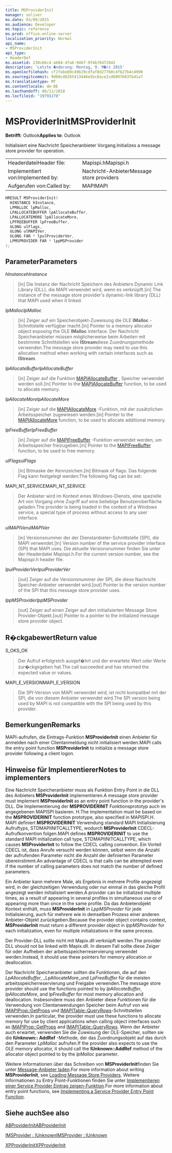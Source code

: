 ```yaml
---
title: MSProviderInit
manager: soliver
ms.date: 03/09/2015
ms.audience: Developer
ms.topic: reference
ms.prod: office-online-server
localization_priority: Normal
api_name:
- MSProviderInit
api_type:
- HeaderDef
ms.assetid: 230c66c4-ab04-4fa6-946f-9f4b704f2842
description: 'Letzte �nderung: Montag, 9. M�rz 2015'
ms.openlocfilehash: cf1febe89c49b29cdfaf8d27760c4fb27b4c4990
ms.sourcegitcommit: 9d60cd82b5413446e5bc8ace2cd689f683fb41a7
ms.translationtype: MT
ms.contentlocale: de-DE
ms.lasthandoff: 06/11/2018
ms.locfileid: "19793278"
---
```

# <a name="msproviderinit"></a><span data-ttu-id="77329-103">MSProviderInit</span><span class="sxs-lookup"><span data-stu-id="77329-103">MSProviderInit</span></span>

  
  
<span data-ttu-id="77329-104">**Betrifft**: Outlook</span><span class="sxs-lookup"><span data-stu-id="77329-104">**Applies to**: Outlook</span></span> 
  
<span data-ttu-id="77329-105">Initialisiert eine Nachricht Speicheranbieter Vorgang.</span><span class="sxs-lookup"><span data-stu-id="77329-105">Initializes a message store provider for operation.</span></span>
  
|||
|:-----|:-----|
|<span data-ttu-id="77329-106">Headerdatei</span><span class="sxs-lookup"><span data-stu-id="77329-106">Header file:</span></span>  <br/> |<span data-ttu-id="77329-107">Mapispi.h</span><span class="sxs-lookup"><span data-stu-id="77329-107">Mapispi.h</span></span>  <br/> |
|<span data-ttu-id="77329-108">Implementiert von:</span><span class="sxs-lookup"><span data-stu-id="77329-108">Implemented by:</span></span>  <br/> |<span data-ttu-id="77329-109">Nachricht-Anbieter</span><span class="sxs-lookup"><span data-stu-id="77329-109">Message store providers</span></span>  <br/> |
|<span data-ttu-id="77329-110">Aufgerufen von:</span><span class="sxs-lookup"><span data-stu-id="77329-110">Called by:</span></span>  <br/> |<span data-ttu-id="77329-111">MAPI</span><span class="sxs-lookup"><span data-stu-id="77329-111">MAPI</span></span>  <br/> |
   
```cpp
HRESULT MSProviderInit(
  HINSTANCE hInstance,
  LPMALLOC lpMalloc,
  LPALLOCATEBUFFER lpAllocateBuffer,
  LPALLOCATEMORE lpAllocateMore,
  LPFREEBUFFER lpFreeBuffer,
  ULONG ulFlags,
  ULONG ulMAPIVer,
  ULONG FAR * lpulProviderVer,
  LPMSPROVIDER FAR * lppMSProvider
);
```

## <a name="parameters"></a><span data-ttu-id="77329-112">Parameter</span><span class="sxs-lookup"><span data-stu-id="77329-112">Parameters</span></span>

 <span data-ttu-id="77329-113">_hInstance_</span><span class="sxs-lookup"><span data-stu-id="77329-113">_hInstance_</span></span>
  
> <span data-ttu-id="77329-114">[in] Die Instanz der Nachricht Speichern des Anbieters Dynamic Link Library (DLL), die MAPI verwendet wird, wenn es verknüpft.</span><span class="sxs-lookup"><span data-stu-id="77329-114">[in] The instance of the message store provider's dynamic-link library (DLL) that MAPI used when it linked.</span></span> 
    
 <span data-ttu-id="77329-115">_lpMalloc_</span><span class="sxs-lookup"><span data-stu-id="77329-115">_lpMalloc_</span></span>
  
> <span data-ttu-id="77329-116">[in] Zeiger auf ein Speicherobjekt-Zuweisung die OLE **IMalloc** -Schnittstelle verfügbar macht.</span><span class="sxs-lookup"><span data-stu-id="77329-116">[in] Pointer to a memory allocator object exposing the OLE **IMalloc** interface.</span></span> <span data-ttu-id="77329-117">Der Nachricht Speicheranbieter müssen möglicherweise beim Arbeiten mit bestimmte Schnittstellen wie **IStream**diese Zuordnungsmethode verwenden.</span><span class="sxs-lookup"><span data-stu-id="77329-117">The message store provider may need to use this allocation method when working with certain interfaces such as **IStream**.</span></span> 
    
 <span data-ttu-id="77329-118">_lpAllocateBuffer_</span><span class="sxs-lookup"><span data-stu-id="77329-118">_lpAllocateBuffer_</span></span>
  
> <span data-ttu-id="77329-119">[in] Zeiger auf die Funktion [MAPIAllocateBuffer](mapiallocatebuffer.md) , Speicher verwendet werden soll.</span><span class="sxs-lookup"><span data-stu-id="77329-119">[in] Pointer to the [MAPIAllocateBuffer](mapiallocatebuffer.md) function, to be used to allocate memory.</span></span> 
    
 <span data-ttu-id="77329-120">_lpAllocateMore_</span><span class="sxs-lookup"><span data-stu-id="77329-120">_lpAllocateMore_</span></span>
  
> <span data-ttu-id="77329-121">[in] Zeiger auf die [MAPIAllocateMore](mapiallocatemore.md) -Funktion, mit der zusätzlichen Arbeitsspeicher zugewiesen werden.</span><span class="sxs-lookup"><span data-stu-id="77329-121">[in] Pointer to the [MAPIAllocateMore](mapiallocatemore.md) function, to be used to allocate additional memory.</span></span> 
    
 <span data-ttu-id="77329-122">_lpFreeBuffer_</span><span class="sxs-lookup"><span data-stu-id="77329-122">_lpFreeBuffer_</span></span>
  
> <span data-ttu-id="77329-123">[in] Zeiger auf die [MAPIFreeBuffer](mapifreebuffer.md) -Funktion verwendet werden, um Arbeitsspeicher freizugeben.</span><span class="sxs-lookup"><span data-stu-id="77329-123">[in] Pointer to the [MAPIFreeBuffer](mapifreebuffer.md) function, to be used to free memory.</span></span> 
    
 <span data-ttu-id="77329-124">_ulFlags_</span><span class="sxs-lookup"><span data-stu-id="77329-124">_ulFlags_</span></span>
  
> <span data-ttu-id="77329-125">[in] Bitmaske der Kennzeichen.</span><span class="sxs-lookup"><span data-stu-id="77329-125">[in] Bitmask of flags.</span></span> <span data-ttu-id="77329-126">Das folgende Flag kann festgelegt werden:</span><span class="sxs-lookup"><span data-stu-id="77329-126">The following flag can be set:</span></span>
    
<span data-ttu-id="77329-127">MAPI_NT_SERVICE</span><span class="sxs-lookup"><span data-stu-id="77329-127">MAPI_NT_SERVICE</span></span> 
  
> <span data-ttu-id="77329-128">Der Anbieter wird im Kontext eines Windows-Diensts, eine spezielle Art von Vorgang ohne Zugriff auf eine beliebige Benutzeroberfläche geladen.</span><span class="sxs-lookup"><span data-stu-id="77329-128">The provider is being loaded in the context of a Windows service, a special type of process without access to any user interface.</span></span> 
    
 <span data-ttu-id="77329-129">_ulMAPIVer_</span><span class="sxs-lookup"><span data-stu-id="77329-129">_ulMAPIVer_</span></span>
  
> <span data-ttu-id="77329-130">[in] Versionsnummer der der Dienstanbieter-Schnittstelle (SPI), die MAPI verwendet.</span><span class="sxs-lookup"><span data-stu-id="77329-130">[in] Version number of the service provider interface (SPI) that MAPI uses.</span></span> <span data-ttu-id="77329-131">Die aktuelle Versionsnummer finden Sie unter der Headerdatei Mapispi.h.</span><span class="sxs-lookup"><span data-stu-id="77329-131">For the current version number, see the Mapispi.h header file.</span></span> 
    
 <span data-ttu-id="77329-132">_lpulProviderVer_</span><span class="sxs-lookup"><span data-stu-id="77329-132">_lpulProviderVer_</span></span>
  
> <span data-ttu-id="77329-133">[out] Zeiger auf die Versionsnummer der SPI, die diese Nachricht Speicher-Anbieter verwendet wird.</span><span class="sxs-lookup"><span data-stu-id="77329-133">[out] Pointer to the version number of the SPI that this message store provider uses.</span></span> 
    
 <span data-ttu-id="77329-134">_lppMSProvider_</span><span class="sxs-lookup"><span data-stu-id="77329-134">_lppMSProvider_</span></span>
  
> <span data-ttu-id="77329-135">[out] Zeiger auf einen Zeiger auf den initialisierten Message Store Provider-Objekt.</span><span class="sxs-lookup"><span data-stu-id="77329-135">[out] Pointer to a pointer to the initialized message store provider object.</span></span>
    
## <a name="return-value"></a><span data-ttu-id="77329-136">R�ckgabewert</span><span class="sxs-lookup"><span data-stu-id="77329-136">Return value</span></span>

<span data-ttu-id="77329-137">S_OK</span><span class="sxs-lookup"><span data-stu-id="77329-137">S_OK</span></span> 
  
> <span data-ttu-id="77329-138">Der Aufruf erfolgreich ausgef�hrt und der erwartete Wert oder Werte zur�ckgegeben hat.</span><span class="sxs-lookup"><span data-stu-id="77329-138">The call succeeded and has returned the expected value or values.</span></span> 
    
<span data-ttu-id="77329-139">MAPI_E_VERSION</span><span class="sxs-lookup"><span data-stu-id="77329-139">MAPI_E_VERSION</span></span> 
  
> <span data-ttu-id="77329-140">Die SPI-Version von MAPI verwendet wird, ist nicht kompatibel mit der SPI, die von diesem Anbieter verwendet wird.</span><span class="sxs-lookup"><span data-stu-id="77329-140">The SPI version being used by MAPI is not compatible with the SPI being used by this provider.</span></span>
    
## <a name="remarks"></a><span data-ttu-id="77329-141">Bemerkungen</span><span class="sxs-lookup"><span data-stu-id="77329-141">Remarks</span></span>

<span data-ttu-id="77329-142">MAPI-aufrufen, die Eintrags-Funktion **MSProviderInit** einen Anbieter für anmelden nach einer Clientanmeldung nicht initialisiert werden.</span><span class="sxs-lookup"><span data-stu-id="77329-142">MAPI calls the entry point function **MSProviderInit** to initialize a message store provider following a client logon.</span></span> 
  
## <a name="notes-to-implementers"></a><span data-ttu-id="77329-143">Hinweise für Implementierer</span><span class="sxs-lookup"><span data-stu-id="77329-143">Notes to implementers</span></span>

<span data-ttu-id="77329-144">Eine Nachricht Speicheranbieter muss als Funktion Entry Point in die DLL des Anbieters **MSProviderInit** implementieren.</span><span class="sxs-lookup"><span data-stu-id="77329-144">A message store provider must implement **MSProviderInit** as an entry point function in the provider's DLL.</span></span> <span data-ttu-id="77329-145">Die Implementierung der **MSPROVIDERINIT** Funktionsprototyp auch im angegebenen MAPISPI basieren. H.</span><span class="sxs-lookup"><span data-stu-id="77329-145">The implementation must be based on the **MSPROVIDERINIT** function prototype, also specified in MAPISPI.H.</span></span> <span data-ttu-id="77329-146">MAPI definiert **MSPROVIDERINIT** Verwendung standard MAPI Initialisierung Aufruftyps, STDMAPIINITCALLTYPE, wodurch **MSProviderInit** CDECL-Aufrufkonvention folgen.</span><span class="sxs-lookup"><span data-stu-id="77329-146">MAPI defines **MSPROVIDERINIT** to use the standard MAPI initialization call type, STDMAPIINITCALLTYPE, which causes **MSProviderInit** to follow the CDECL calling convention.</span></span> <span data-ttu-id="77329-147">Ein Vorteil CDECL ist, dass Anrufe versucht werden können, selbst wenn die Anzahl der aufrufenden Parameter nicht die Anzahl der definierten Parameter übereinstimmt.</span><span class="sxs-lookup"><span data-stu-id="77329-147">An advantage of CDECL is that calls can be attempted even if the number of calling parameters does not match the number of defined parameters.</span></span> 
  
<span data-ttu-id="77329-148">Ein Anbieter kann mehrere Male, als Ergebnis in mehrere Profile angezeigt wird, in der gleichzeitigen Verwendung oder nur einmal in das gleiche Profil angezeigt werden initialisiert werden.</span><span class="sxs-lookup"><span data-stu-id="77329-148">A provider can be initialized multiple times, as a result of appearing in several profiles in simultaneous use or of appearing more than once in the same profile.</span></span> <span data-ttu-id="77329-149">Da das Anbieterobjekt Kontext enthält, muss **MSProviderInit** in _LppMSProvider_ für jede Initialisierung, auch für mehrere wie in demselben Prozess einer anderen Anbieter-Objekt zurückgeben.</span><span class="sxs-lookup"><span data-stu-id="77329-149">Because the provider object contains context, **MSProviderInit** must return a different provider object in  _lppMSProvider_ for each initialization, even for multiple initializations in the same process.</span></span> 
  
<span data-ttu-id="77329-150">Der Provider-DLL sollte nicht mit Mapix.dll verknüpft werden.</span><span class="sxs-lookup"><span data-stu-id="77329-150">The provider DLL should not be linked with Mapix.dll.</span></span> <span data-ttu-id="77329-151">In diesem Fall sollte diese Zeiger für oder Aufheben der arbeitsspeicherreservierung verwendet werden.</span><span class="sxs-lookup"><span data-stu-id="77329-151">Instead, it should use these pointers for memory allocation or deallocation.</span></span> 
  
<span data-ttu-id="77329-152">Der Nachricht Speicheranbieter sollten die Funktionen, die auf den _LpAllocateBuffer_, _LpAllocateMore_und _LpFreeBuffer_ für die meisten arbeitsspeicherreservierung und Freigabe verwenden.</span><span class="sxs-lookup"><span data-stu-id="77329-152">The message store provider should use the functions pointed to by  _lpAllocateBuffer_,  _lpAllocateMore_, and  _lpFreeBuffer_ for most memory allocation and deallocation.</span></span> <span data-ttu-id="77329-153">Insbesondere muss den Anbieter diese Funktionen für die Verwendung von Clientanwendungen Speicher beim Aufruf von wie [IMAPIProp::GetProps](imapiprop-getprops.md) und [IMAPITable::QueryRows](imapitable-queryrows.md)-Schnittstellen verwenden.</span><span class="sxs-lookup"><span data-stu-id="77329-153">In particular, the provider must use these functions to allocate memory for use by client applications when calling object interfaces such as [IMAPIProp::GetProps](imapiprop-getprops.md) and [IMAPITable::QueryRows](imapitable-queryrows.md).</span></span> <span data-ttu-id="77329-154">Wenn der Anbieter auch erwartet, verwenden Sie die Zuweisung der OLE-Speicher, sollten sie die **IUnknown:: AddRef** -Methode, der das Zuordnungsobjekt auf das durch den Parameter _LpMalloc_ aufrufen.</span><span class="sxs-lookup"><span data-stu-id="77329-154">If the provider also expects to use the OLE memory allocator, it should call the **IUnknown::AddRef** method of the allocator object pointed to by the  _lpMalloc_ parameter.</span></span> 
  
<span data-ttu-id="77329-155">Weitere Informationen über das Schreiben von **MSProviderInit**finden Sie unter [Message-Anbieter laden](loading-message-store-providers.md).</span><span class="sxs-lookup"><span data-stu-id="77329-155">For more information about writing **MSProviderInit**, see [Loading Message Store Providers](loading-message-store-providers.md).</span></span> <span data-ttu-id="77329-156">Weitere Informationen zu Entry Point-Funktionen finden Sie unter [Implementieren einer Service Provider Eintrag zeigen-Funktion](implementing-a-service-provider-entry-point-function.md).</span><span class="sxs-lookup"><span data-stu-id="77329-156">For more information about entry point functions, see [Implementing a Service Provider Entry Point Function](implementing-a-service-provider-entry-point-function.md).</span></span> 
  
## <a name="see-also"></a><span data-ttu-id="77329-157">Siehe auch</span><span class="sxs-lookup"><span data-stu-id="77329-157">See also</span></span>



[<span data-ttu-id="77329-158">ABProviderInit</span><span class="sxs-lookup"><span data-stu-id="77329-158">ABProviderInit</span></span>](abproviderinit.md)
  
[<span data-ttu-id="77329-159">IMSProvider : IUnknown</span><span class="sxs-lookup"><span data-stu-id="77329-159">IMSProvider : IUnknown</span></span>](imsprovideriunknown.md)
  
[<span data-ttu-id="77329-160">XPProviderInit</span><span class="sxs-lookup"><span data-stu-id="77329-160">XPProviderInit</span></span>](xpproviderinit.md)

